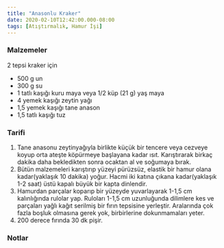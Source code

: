 ```yaml
---
title: "Anasonlu Kraker"
date: 2020-02-10T12:42:00.000-08:00
tags: [Atıştırmalık, Hamur İşi]
---
```


### Malzemeler

2 tepsi kraker için

- 500 g un
- 300 g su
- 1 tatlı kaşığı kuru maya veya 1/2 küp (21 g) yaş maya
- 4 yemek kaşığı zeytin yağı
- 1,5 yemek kaşığı tane anason
- 1,5 tatlı kaşığı tuz

### Tarifi

1. Tane anasonu zeytinyağıyla birlikte küçük bir tencere veya cezveye koyup orta ateşte köpürmeye başlayana kadar ısıt. Karıştırarak birkaç dakika daha bekledikten sonra ocaktan al ve soğumaya bırak.
2. Bütün malzemeleri karıştırıp yüzeyi pürüzsüz, elastik bir hamur olana kadar(yaklaşık 10 dakika) yoğur. Hacmi iki katına çıkana kadar(yaklaşık 1-2 saat) üstü kapalı büyük bir kapta dinlendir.
3. Hamurdan parçalar koparıp bir yüzeyde yuvarlayarak 1-1,5 cm kalınlığında rulolar yap. Ruloları 1-1,5 cm uzunluğunda dilimlere kes ve parçaları yağlı kağıt serilmiş bir fırın tepsisine yerleştir. Aralarında çok fazla boşluk olmasına gerek yok, birbirlerine dokunmamaları yeter.
4. 200 derece fırında 30 dk pişir.

### Notlar
